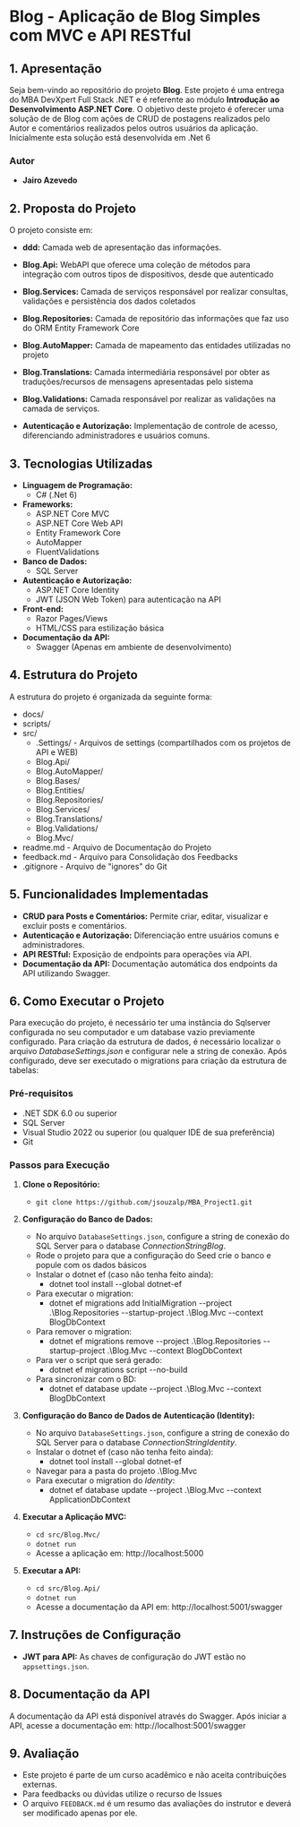 # **Blog - Aplicação de Blog Simples com MVC e API RESTful**

## **1. Apresentação**
Seja bem-vindo ao repositório do projeto **Blog**. Este projeto é uma entrega do MBA DevXpert Full Stack .NET e é referente ao módulo **Introdução ao Desenvolvimento ASP.NET Core**.
O objetivo deste projeto é oferecer uma solução de de Blog com ações de CRUD de postagens realizados pelo Autor e comentários realizados pelos outros usuários da aplicação.
Inicialmente esta solução está desenvolvida em .Net 6

### **Autor**
- **Jairo Azevedo**

## **2. Proposta do Projeto**
O projeto consiste em:

- **ddd:** Camada web de apresentação das informações.
- **Blog.Api:** WebAPI que oferece uma coleção de métodos para integração com outros tipos de dispositivos, desde que autenticado
- **Blog.Services:** Camada de serviços responsável por realizar consultas, validações e persistência dos dados coletados
- **Blog.Repositories:** Camada de repositório das informações que faz uso do ORM Entity Framework Core
- **Blog.AutoMapper:** Camada de mapeamento das entidades utilizadas no projeto
- **Blog.Translations:** Camada intermediária responsável por obter as traduções/recursos de mensagens apresentadas pelo sistema
- **Blog.Validations:** Camada responsável por realizar as validações na camada de serviços.

- **Autenticação e Autorização:** Implementação de controle de acesso, diferenciando administradores e usuários comuns.

## **3. Tecnologias Utilizadas**
- **Linguagem de Programação:** 
  - C# (.Net 6)
- **Frameworks:**
  - ASP.NET Core MVC
  - ASP.NET Core Web API
  - Entity Framework Core
  - AutoMapper
  - FluentValidations
- **Banco de Dados:** 
  - SQL Server
- **Autenticação e Autorização:**
  - ASP.NET Core Identity
  - JWT (JSON Web Token) para autenticação na API
- **Front-end:**
  - Razor Pages/Views
  - HTML/CSS para estilização básica
- **Documentação da API:** 
  - Swagger (Apenas em ambiente de desenvolvimento)

## **4. Estrutura do Projeto**
A estrutura do projeto é organizada da seguinte forma:

- docs/
- scripts/
- src/
  - .Settings/ - Arquivos de settings (compartilhados com os projetos de API e WEB)
  - Blog.Api/ 
  - Blog.AutoMapper/ 
  - Blog.Bases/
  - Blog.Entities/
  - Blog.Repositories/
  - Blog.Services/
  - Blog.Translations/
  - Blog.Validations/
  - Blog.Mvc/
- readme.md - Arquivo de Documentação do Projeto
- feedback.md - Arquivo para Consolidação dos Feedbacks
- .gitignore - Arquivo de "ignores" do Git

## **5. Funcionalidades Implementadas**
- **CRUD para Posts e Comentários:** Permite criar, editar, visualizar e excluir posts e comentários.
- **Autenticação e Autorização:** Diferenciação entre usuários comuns e administradores.
- **API RESTful:** Exposição de endpoints para operações via API.
- **Documentação da API:** Documentação automática dos endpoints da API utilizando Swagger.

## **6. Como Executar o Projeto**
Para execução do projeto, é necessário ter uma instância do Sqlserver configurada no seu computador e um database vazio previamente configurado.
Para criação da estrutura de dados, é necessário localizar o arquivo *DatabaseSettings.json* e configurar nele a string de conexão. Após configurado, deve ser executado o migrations para criação da estrutura de tabelas:

### **Pré-requisitos**
- .NET SDK 6.0 ou superior
- SQL Server
- Visual Studio 2022 ou superior (ou qualquer IDE de sua preferência)
- Git

### **Passos para Execução**
1. **Clone o Repositório:**
   - `git clone https://github.com/jsouzalp/MBA_Project1.git`

2. **Configuração do Banco de Dados:**
   - No arquivo `DatabaseSettings.json`, configure a string de conexão do SQL Server para o database *ConnectionStringBlog*.
   - Rode o projeto para que a configuração do Seed crie o banco e popule com os dados básicos
   - Instalar o dotnet ef (caso não tenha feito ainda):
     - dotnet tool install --global dotnet-ef
   - Para executar o migration:
     - dotnet ef migrations add InitialMigration --project .\Blog.Repositories --startup-project .\Blog.Mvc --context BlogDbContext
   - Para remover o migration:
     - dotnet ef migrations remove --project .\Blog.Repositories --startup-project .\Blog.Mvc --context BlogDbContext
   - Para ver o script que será gerado:
     - dotnet ef migrations script --no-build
   - Para sincronizar com o BD:
     - dotnet ef database update --project .\Blog.Mvc --context BlogDbContext

2. **Configuração do Banco de Dados de Autenticação (Identity):**
   - No arquivo `DatabaseSettings.json`, configure a string de conexão do SQL Server para o database *ConnectionStringIdentity*.
   - Instalar o dotnet ef (caso não tenha feito ainda):
     - dotnet tool install --global dotnet-ef
   - Navegar para a pasta do projeto .\Blog.Mvc
   - Para executar o migration do *Identity*:
     - dotnet ef database update --project .\Blog.Mvc --context ApplicationDbContext

3. **Executar a Aplicação MVC:**
   - `cd src/Blog.Mvc/`
   - `dotnet run`
   - Acesse a aplicação em: http://localhost:5000

4. **Executar a API:**
   - `cd src/Blog.Api/`
   - `dotnet run`
   - Acesse a documentação da API em: http://localhost:5001/swagger

## **7. Instruções de Configuração**
- **JWT para API:** As chaves de configuração do JWT estão no `appsettings.json`.

## **8. Documentação da API**
A documentação da API está disponível através do Swagger. Após iniciar a API, acesse a documentação em: http://localhost:5001/swagger

## **9. Avaliação**
- Este projeto é parte de um curso acadêmico e não aceita contribuições externas. 
- Para feedbacks ou dúvidas utilize o recurso de Issues
- O arquivo `FEEDBACK.md` é um resumo das avaliações do instrutor e deverá ser modificado apenas por ele.